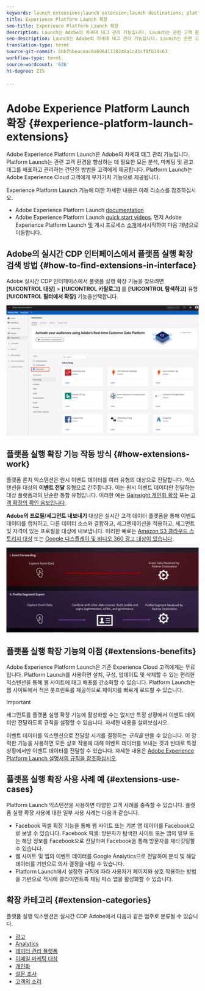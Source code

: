```yaml
---
keywords: launch extensions;launch extension;launch destinations; platform launch extensions;platform launch extension;platform launch destinations
title: Experience Platform Launch 확장
seo-title: Experience Platform Launch 확장
description: Launch는 Adobe의 차세대 태그 관리 기능입니다. Launch는 관련 고객 환경을 향상하는 데 필요한 모든 분석, 마케팅 및 광고 태그를 배포하고 관리하는 간단한 방법을 고객에게 제공합니다.
seo-description: Launch는 Adobe의 차세대 태그 관리 기능입니다. Launch는 관련 고객 환경을 향상하는 데 필요한 모든 분석, 마케팅 및 광고 태그를 배포하고 관리하는 간단한 방법을 고객에게 제공합니다.
translation-type: tm+mt
source-git-commit: 6bb7bbeaceac8a69641138248a1c41cf9fb3dc63
workflow-type: tm+mt
source-wordcount: '646'
ht-degree: 21%

---
```



# Adobe Experience Platform Launch 확장 {#experience-platform-launch-extensions}

Adobe Experience Platform Launch은 Adobe의 차세대 태그 관리 기능입니다. Platform Launch는 관련 고객 환경을 향상하는 데 필요한 모든 분석, 마케팅 및 광고 태그를 배포하고 관리하는 간단한 방법을 고객에게 제공합니다. Platform Launch는 Adobe Experience Cloud 고객에게 부가가치 기능으로 제공됩니다.

Experience Platform Launch 기능에 대한 자세한 내용은 아래 리소스를 참조하십시오.
* Adobe Experience Platform Launch [documentation](https://docs.adobe.com/content/help/ko-KR/launch/using/overview.html)
* Adobe Experience Platform Launch [quick start videos](https://docs.adobe.com/content/help/en/launch/using/intro/get-started/videos.html). 먼저 Adobe Experience Platform Launch [및](https://www.youtube.com/embed/rwqqkG1SERU) 게시 프로세스 [소개](https://helpx.adobe.com/kr/analytics/how-to/adobe-launch-publishing-process.html)에서시작하여 다음 개념으로 이동합니다.

## Adobe의 실시간 CDP 인터페이스에서 플랫폼 실행 확장 검색 방법 {#how-to-find-extensions-in-interface}

Adobe 실시간 CDP 인터페이스에서 플랫폼 실행 확장 기능을 찾으려면 **[!UICONTROL 대상]** > **[!UICONTROL 카탈로그]** 를 **[!UICONTROL 탐색하고]** 유형 **[!UICONTROL 필터에서 확장]** 기능을선택합니다.

![인터페이스의 확장 필터](/help/rtcdp/destinations/assets/extensions-filter.png)

## 플랫폼 실행 확장 기능 작동 방식 {#how-extensions-work}

플랫폼 론치 익스텐션은 원시 이벤트 데이터를 여러 유형의 대상으로 전달합니다. 익스텐션을 대상의 **이벤트 전달** 유형으로 간주합니다. 이는 원시 이벤트 데이터만 전달하는 대상 플랫폼과의 단순한 통합 유형입니다. 이러한 예는 [Gainsight 개인화 확장](/help/rtcdp/destinations/gainsight-extension.md) 또는 [고객 확장의 확인 음보입니다](/help/rtcdp/destinations/confirmit-digital-feedback-extension.md).

**Adobe의 프로필/세그먼트 내보내기** 대상은 실시간 고객 데이터 플랫폼을 통해 이벤트 데이터를 캡처하고, 다른 데이터 소스와 결합하고, 세그멘테이션을 적용하고, 세그먼트 및 자격이 있는 프로필을 대상에 내보냅니다. 이러한 예로는 [Amazon S3 클라우드 스토리지 대상](/help/rtcdp/destinations/amazon-s3-destination.md) 또는 [Google 디스플레이 및 비디오 360 광고 대상이 있습니다](/help/rtcdp/destinations/google-dv360-destination.md).

![다른 대상과 Experience Platform Launch 확장](/help/rtcdp/destinations/assets/launch-and-other-destinations.png)

## 플랫폼 실행 확장 기능의 이점 {#extensions-benefits}

Adobe Experience Platform Launch은 기존 Experience Cloud 고객에게는 무료입니다. Platform Launch를 사용하면 설치, 구성, 업데이트 및 삭제할 수 있는 편리한 익스텐션을 통해 웹 사이트에 태그 배포를 간소화할 수 있습니다. Platform Launch는 웹 사이트에서 적은 풋프린트를 제공하므로 페이지를 빠르게 로드할 수 있습니다.

>[!IMPORTANT]
>
>세그먼트를 플랫폼 실행 확장 기능에 활성화할 수는 없지만 특정 상황에서 이벤트 데이터만 전달하도록 규칙을 설정할 수 있습니다. 자세한 내용을 살펴보십시오.

이벤트 데이터를 익스텐션으로 전달할 시기를 결정하는 *규칙을* 만들 수 있습니다. 이 강력한 기능을 사용하면 모든 상호 작용에 대해 이벤트 데이터를 보내는 것과 반대로 특정 상황에서만 이벤트 데이터를 전달할 수 있습니다. 자세한 내용은 [Adobe Experience Platform Launch 설명서의 규칙을 참조하십시오](https://docs.adobe.com/help/ko-KR/launch/using/reference/manage-resources/rules.html).

## 플랫폼 실행 확장 사용 사례 예 {#extensions-use-cases}

Platform Launch 익스텐션을 사용하면 다양한 고객 사례를 충족할 수 있습니다. 플랫폼 실행 확장 사용에 대한 일부 사용 사례는 다음과 같습니다.

* Facebook 픽셀 확장 기능을 통해 웹 사이트 또는 기본 앱 데이터를 Facebook으로 보낼 수 있습니다. Facebook 픽셀: 방문자가 탐색한 사이트 또는 앱의 일부 또는 해당 정보를 Facebook으로 전달하며 Facebook을 통해 방문자를 재타깃팅할 수 있습니다.
* 웹 사이트 및 앱의 이벤트 데이터를 Google Analytics으로 전달하여 분석 및 해당 데이터를 기반으로 의사 결정을 내릴 수 있습니다.
* Platform Launch에서 설정한 규칙에 따라 사용자가 페이지와 상호 작용하는 방법을 기반으로 적시에 클라이언트측 채팅 박스 앱을 활성화할 수 있습니다.


## 확장 카테고리 {#extension-categories}

플랫폼 실행 익스텐션은 실시간 CDP Adobe에서 다음과 같은 범주로 분류될 수 있습니다.

* [광고](/help/rtcdp/destinations/advertising-destinations.md)
* [Analytics](/help/rtcdp/destinations/analytics-destinations.md)
* [데이터 관리 플랫폼](/help/rtcdp/destinations/dmp-destinations.md)
* [이메일 마케팅 대상](/help/rtcdp/destinations/email-marketing-destinations.md)
* [개인화](/help/rtcdp/destinations/personalization-destinations.md)
* [설문 조사](/help/rtcdp/destinations/survey-destinations.md)
* [고객의 소리](/help/rtcdp/destinations/voice-of-customer-destinations.md)
